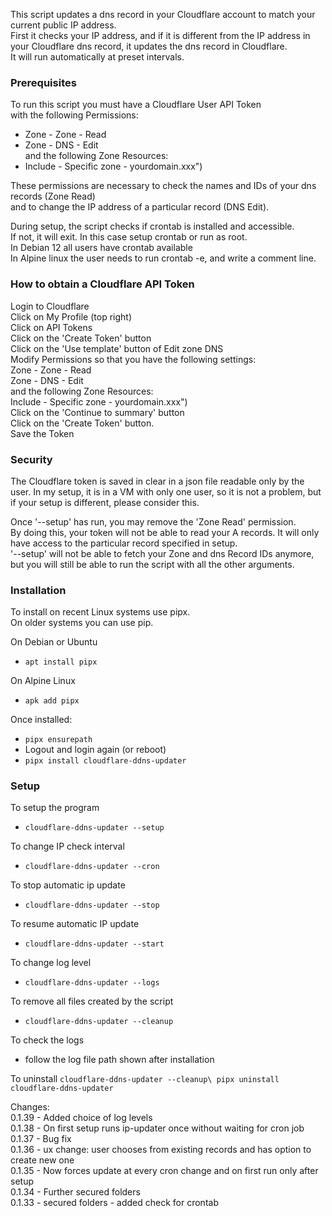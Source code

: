 This script updates a dns record in your Cloudflare account to match 
your current public IP address.\
First it checks your IP address, and if it is different from the IP address in your 
Cloudflare dns record, it updates the dns record in Cloudflare.\
It will run automatically at preset intervals.

### Prerequisites
To run this script you must have a Cloudflare User API Token \
with the following Permissions:  
- Zone - Zone - Read  
- Zone - DNS - Edit    \
and the following Zone Resources:  
- Include - Specific zone - yourdomain.xxx")

These permissions are necessary to check the names and IDs of your dns records (Zone Read)\
and to change the IP address of a particular record (DNS Edit).

During setup, the script checks if crontab is installed and accessible.\
If not, it will exit. In this case setup crontab or run as root.\
In Debian 12 all users have crontab available\
In Alpine linux the user needs to run crontab -e, and write a comment line.

### How to obtain a Cloudflare API Token
Login to Cloudflare\
Click on My Profile (top right)\
Click on API Tokens\
Click on the 'Create Token' button\
Click on the 'Use template' button of Edit zone DNS\
Modify Permissions so that you have the following settings:\
Zone - Zone - Read  \
Zone - DNS - Edit    \
and the following Zone Resources:\
Include - Specific zone - yourdomain.xxx")\
Click on the 'Continue to summary' button\
Click on the 'Create Token' button.\
Save the Token


### Security
The Cloudflare token is saved in clear in a json file readable only by the user.
In my setup, it is in a VM with only one user, so it is not a problem, 
but if your setup is different, please consider this. 

Once '--setup' has run, you may remove the 'Zone Read' permission.\
By doing this, your token will not be able to read your A records. It will 
only have access to the particular record specified in setup.\
'--setup' will not be able to fetch your Zone and dns Record IDs anymore, but
 you will still be able to run the script with all the other arguments.
  

### Installation
To install on recent Linux systems use pipx.\
On older systems you can use pip.
  
On Debian or Ubuntu  
- `apt install pipx`

On Alpine Linux  
- `apk add pipx`  

Once installed:  
- `pipx ensurepath`  
- Logout and login again (or reboot)  
- `pipx install cloudflare-ddns-updater`  
  
### Setup
To setup the program  
- `cloudflare-ddns-updater --setup`  
  
To change IP check interval  
- `cloudflare-ddns-updater --cron`  
  
To stop automatic ip update  
- `cloudflare-ddns-updater --stop`  
  
To resume automatic IP update  
- `cloudflare-ddns-updater --start`  

To change log level
- `cloudflare-ddns-updater --logs`  

To remove all files created by the script  
- `cloudflare-ddns-updater --cleanup`  

To check the logs
- follow the log file path shown after installation
  
To uninstall
    ```
    cloudflare-ddns-updater --cleanup\
    pipx uninstall cloudflare-ddns-updater
    ```

Changes:\
0.1.39 - Added choice of log levels\
0.1.38 - On first setup runs ip-updater once without waiting for cron job\
0.1.37 - Bug fix\
0.1.36 - ux change: user chooses from existing records and has option to create new one\
0.1.35 - Now forces update at every cron change and on first run only after setup\
0.1.34 - Further secured folders\
0.1.33 - secured folders - added check for crontab
